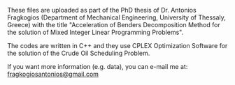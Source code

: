 These files are uploaded as part of the PhD thesis of Dr. Antonios Fragkogios (Department of Mechanical Engineering, University of Thessaly, Greece) with the title "Acceleration of Benders Decomposition Method for the solution of Mixed Integer Linear Programming Problems".

The codes are written in C++ and they use CPLEX Optimization Software for the solution of the Crude Oil Scheduling Problem.

If you want more information (e.g. data), you can e-mail me at: fragkogiosantonios@gmail.com
